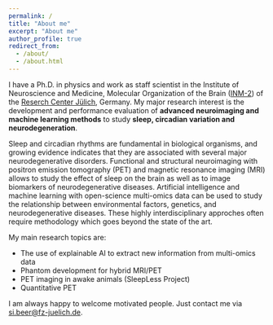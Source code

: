 ```yaml
---
permalink: /
title: "About me"
excerpt: "About me"
author_profile: true
redirect_from: 
  - /about/
  - /about.html
---
```


I have a Ph.D. in physics and work as staff scientist in the Institute of Neuroscience and Medicine, Molecular Organization of the Brain ([INM-2](https://www.fz-juelich.de/en/inm/inm-2)) of the [Reserch Center Jülich](https://www.fz-juelich.de/en), Germany. My major research interest is the development and performance evaluation of **advanced neuroimaging and machine learning methods** to study **sleep, circadian variation and neurodegeneration**.

Sleep and circadian rhythms are fundamental in biological organisms, and growing evidence indicates that they are associated with several major neurodegenerative disorders. Functional and structural neuroimaging with positron emission tomography (PET) and magnetic resonance imaging (MRI) allows to study the effect of sleep on the brain as well as to image biomarkers of neurodegenerative diseases. Artificial intelligence and machine learning with open-science multi-omics data can be used to study the relationship between environmental factors, genetics, and neurodegenerative diseases. These highly interdisciplinary approches often require methodology which goes beyond the state of the art.

 My main research topics are:

* The use of explainable AI to extract new information from multi-omics data
* Phantom development for hybrid MRI/PET
* PET imaging in awake animals (SleepLess Project)
* Quantitative PET

I am always happy to welcome motivated people. Just contact me via si.beer@fz-juelich.de.